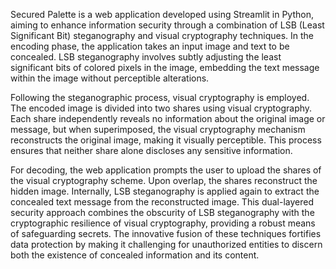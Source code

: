 Secured Palette is a web application developed using Streamlit in Python, aiming to enhance
information security through a combination of LSB (Least Significant Bit) steganography and visual
cryptography techniques. In the encoding phase, the application takes an input image and text to be
concealed. LSB steganography involves subtly adjusting the least significant bits of colored pixels
in the image, embedding the text message within the image without perceptible alterations.

Following the steganographic process, visual cryptography is employed. The encoded image is
divided into two shares using visual cryptography. Each share independently reveals no information
about the original image or message, but when superimposed, the visual cryptography mechanism
reconstructs the original image, making it visually perceptible. This process ensures that neither
share alone discloses any sensitive information.

For decoding, the web application prompts the user to upload the shares of the visual cryptography
scheme. Upon overlap, the shares reconstruct the hidden image. Internally, LSB steganography is
applied again to extract the concealed text message from the reconstructed image. This dual-layered
security approach combines the obscurity of LSB steganography with the cryptographic resilience
of visual cryptography, providing a robust means of safeguarding secrets. The innovative fusion of
these techniques fortifies data protection by making it challenging for unauthorized entities to
discern both the existence of concealed information and its content.
